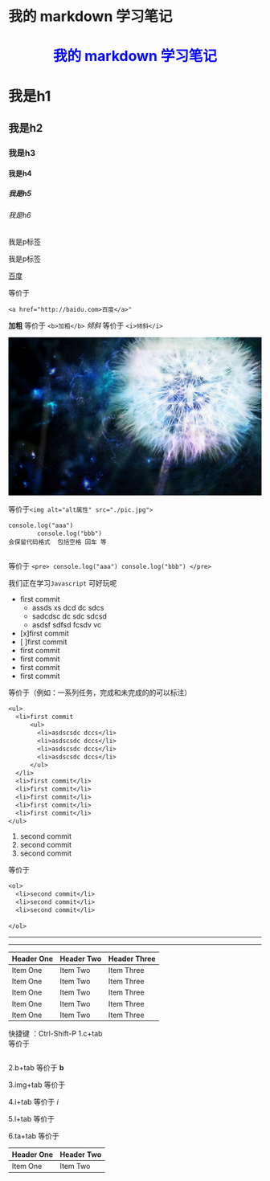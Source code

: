 # 我的 markdown 学习笔记
<h1 style="color:blue;text-align:center;">我的 markdown 学习笔记</h1>

# 我是h1
## 我是h2
### 我是h3
#### 我是h4
##### 我是h5
###### 我是h6

我是p标签

我是p标签

[百度](http://baidu.com)  

等价于

`<a href="http://baidu.com>百度</a>"`

**加粗**  等价于 `<b>加粗</b>`
*倾斜*  等价于 `<i>倾斜</i>`

![alt属性](./pic.jpg)

等价于`<img alt="alt属性" src="./pic.jpg">`

```
console.log("aaa")
        console.log("bbb")
会保留代码格式  包括空格 回车 等


```

等价于
`<pre>
  console.log("aaa")
        console.log("bbb")
</pre>`


我们正在学习`Javascript` 可好玩呢

- first commit
  - assds xs dcd dc sdcs
  - sadcdsc dc sdc sdcsd
  - asdsf sdfsd fcsdv vc
- [x]first commit
- [ ]first commit
- first commit
- first commit
- first commit
- first commit

等价于（例如：一系列任务，完成和未完成的的可以标注）

```
<ul>
  <li>first commit
      <ul>
        <li>asdscsdc dccs</li>
        <li>asdscsdc dccs</li>
        <li>asdscsdc dccs</li>
        <li>asdscsdc dccs</li>
      </ul>
  </li>
  <li>first commit</li>
  <li>first commit</li>
  <li>first commit</li>
  <li>first commit</li>
  <li>first commit</li>
</ul>

```


1. second commit
2. second commit
3. second commit

等价于

```
<ol>
  <li>second commit</li>
  <li>second commit</li>
  <li>second commit</li>

</ol>
```

---



***

| Header One     | Header Two     | Header Three |
| :------------- | :------------- | :----------  |
| Item One       | Item Two       | Item Three   |
| Item One       | Item Two       | Item Three   |
| Item One       | Item Two       | Item Three   |
| Item One       | Item Two       | Item Three   |
| Item One       | Item Two       | Item Three   |


快捷键 ：Ctrl-Shift-P
1.c+tab   
等价于
```

```

2.b+tab
等价于
**b**

3.img+tab
等价于
![]()

4.i+tab
等价于
*i*

5.l+tab
等价于
[]()

6.ta+tab
等价于

| Header One     | Header Two     |
| :------------- | :------------- |
| Item One       | Item Two       |
